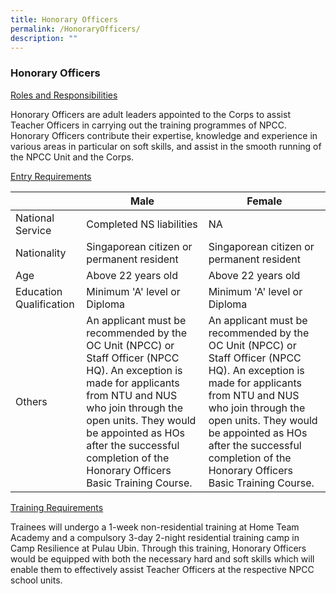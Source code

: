 ```yaml
---
title: Honorary Officers
permalink: /HonoraryOfficers/
description: ""
---
```

### Honorary Officers

<u>Roles and Responsibilities</u>

Honorary Officers are adult leaders appointed to the Corps to assist Teacher Officers in carrying out the training programmes of NPCC. Honorary Officers contribute their expertise, knowledge and experience in various areas in particular on soft skills, and assist in the smooth running of the NPCC Unit and the Corps.

<u>Entry Requirements</u>



|  | Male | Female |
| -------- | -------- | -------- |
| National Service     | Completed NS liabilities     | NA     |
| Nationality     | Singaporean citizen or permanent resident     | Singaporean citizen or permanent resident      |
| Age     | Above 22 years old     | Above 22 years old     |
| Education Qualification     | Minimum 'A' level or Diploma     | Minimum 'A' level or Diploma     |
| Others     | An applicant must be recommended by the OC Unit (NPCC) or Staff Officer (NPCC HQ). An exception is made for applicants from NTU and NUS who join through the open units. They would be appointed as HOs after the successful completion of the Honorary Officers Basic Training Course.     | An applicant must be recommended by the OC Unit (NPCC) or Staff Officer (NPCC HQ). An exception is made for applicants from NTU and NUS who join through the open units. They would be appointed as HOs after the successful completion of the Honorary Officers Basic Training Course.     |

<u>Training Requirements</u>

       
Trainees will undergo a 1-week non-residential training at Home Team Academy and a compulsory 3-day 2-night residential training camp in Camp Resilience at Pulau Ubin. Through this training, Honorary Officers would be equipped with both the necessary hard and soft skills which will enable them to effectively assist Teacher Officers at the respective NPCC school units.